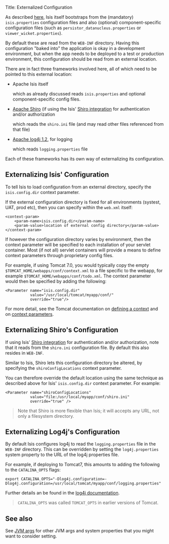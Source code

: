 Title: Externalized Configuration

As described [here](./configuration-files.html), Isis itself bootstraps from the (mandatory) `isis.properties` configuration files and also (optional) component-specific configuration files (such as `persistor_datanucleus.properties` or `viewer_wicket.properties`).

By default these are read from the `WEB-INF` directory.  Having this configuration "baked into" the application is okay in a development environment, but when the app needs to be deployed to a test or production environment, this configuration should be read from an external location.

There are in fact three frameworks involved here, all of which need to be pointed to this external location:

* Apache Isis itself

  which as already discussed reads `isis.properties` and optional component-specific config files.

* [Apache Shiro](http:shiro.apache.org) (if using the Isis' [Shiro integration](../components/security/shiro/about.html) for authentication and/or authorization
  
  which reads the `shiro.ini` file (and may read other files referenced from that file)  

* [Apache log4j 1.2](http://logging.apache.org/log4j/1.2), for logging

  which reads `logging.properties` file
  
Each of these frameworks has its own way of externalizing its configuration.

## <a name="isis">Externalizing Isis' Configuration</a>

To tell Isis to load configuration from an external directory, specify the `isis.config.dir` context parameter.  

If the external configuration directory is fixed for all environments (systest, UAT, prod etc), then you can specify within the `web.xml` itself:

    <context-param>
        <param-name>isis.config.dir</param-name>
        <param-value>location of external config directory</param-value>
    </context-param>

If however the configuration directory varies by environment, then the context parameter will be specified to each installation of your servlet container.  Most (if not all) servlet containers will provide a means to define context parameters through proprietary config files.

For example, if using Tomcat 7.0, you would typically copy the empty `$TOMCAT_HOME/webapps/conf/context.xml` to a file specific to the webapp, for example `$TOMCAT_HOME/webapps/conf/todo.xml`.  The context parameter would then be specified by adding the following:

    <Parameter name="isis.config.dir"
               value="/usr/local/tomcat/myapp/conf/"
               override="true"/>

For more detail, see the Tomcat documentation on [defining a context](http://tomcat.apache.org/tomcat-7.0-doc/config/context.html#Defining_a_context) and on [context parameters](http://tomcat.apache.org/tomcat-7.0-doc/config/context.html#Context_Parameters).
     
## <a name="shiro">Externalizing Shiro's Configuration</a>

If using Isis' [Shiro integration](../components/security/shiro/about.html) for authentication and/or authorization, note that it reads from the `shiro.ini` configuration file.  By default this also resides in `WEB-INF`.

Similar to Isis, Shiro lets this configuration directory be altered, by specifying the `shiroConfigLocations` context parameter.

You can therefore override the default location using the same technique as described above for Isis' `isis.config.dir` context parameter.  For example:

    <Parameter name="shiroConfigLocations" 
               value="file:/usr/local/myapp/conf/shiro.ini" 
               override="true" />

> Note that Shiro is more flexible than Isis; it will accepts any URL, not only a filesystem directory. 


## <a name="log4j">Externalizing Log4j's Configuration</a>

By default Isis configures log4j to read the `logging.properties` file in the `WEB-INF` directory.  This can be overridden by setting the `log4j.properties` system property to the URL of the log4j properties file.

For example, if deploying to Tomcat7, this amounts to adding the following to the `CATALINA_OPTS` flags:

    export CATALINA_OPTS="-Dlog4j.configuration=-Dlog4j.configuration=/usr/local/tomcat/myapp/conf/logging.properties"

Further details an be found in the [log4j documentation](https://logging.apache.org/log4j/1.2/manual.html#Example_Configurations).

> `CATALINA_OPTS` was called `TOMCAT_OPTS` in earlier versions of Tomcat.

## See also

See [JVM args](./suggested-jvm-args.html) for other JVM args and system properties that you might want to consider setting.
